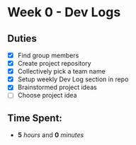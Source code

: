 # Week 0 - Dev Logs

## Duties
 - [X] Find group members
 - [X] Create project repository
 - [X] Collectively pick a team name
 - [X] Setup weekly Dev Log section in repo
 - [X] Brainstormed project ideas
 - [ ] Choose project idea

## Time Spent:
* **5** _hours_ and **0** _minutes_
